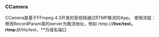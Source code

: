 ### CCamera
CCamera是基于FFmpeg 4.3开发的音视频通过RTMP推流的App。
使用流程：修改RecordParam类的server为推流地址，例如 rtmp://**/live/test，rtmp://**/hls/test，**为域名端口
